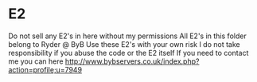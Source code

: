 E2
==
Do not sell any E2's in here without my permissions 
All E2's in this folder belong to Ryder @ ByB
Use these E2's with your own risk
I do not take responsibility if you abuse the code or the E2 itself
If you need to contact me you can here http://www.bybservers.co.uk/index.php?action=profile;u=7949
